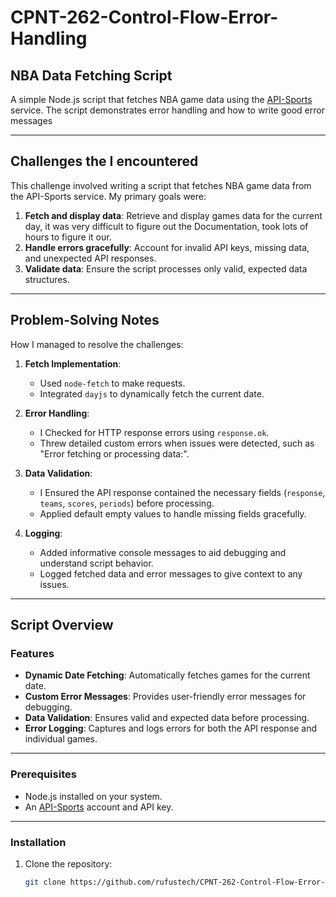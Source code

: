 # CPNT-262-Control-Flow-Error-Handling

## NBA Data Fetching Script

A simple Node.js script that fetches NBA game data using the [API-Sports](https://www.api-football.com/documentation-v3) service. The script demonstrates error handling and how to write good error messages

---

## Challenges the I encountered

This challenge involved writing a script that fetches NBA game data from the API-Sports service. My primary goals were:

1. **Fetch and display data**: Retrieve and display games data for the current day, it was very difficult to figure out the Documentation, took lots of hours to figure it our.
2. **Handle errors gracefully**: Account for invalid API keys, missing data, and unexpected API responses.
3. **Validate data**: Ensure the script processes only valid, expected data structures.

---

## Problem-Solving Notes

How I managed to resolve the challenges:

1. **Fetch Implementation**:

   - Used `node-fetch` to make requests.
   - Integrated `dayjs` to dynamically fetch the current date.

2. **Error Handling**:

   - I Checked for HTTP response errors using `response.ok`.
   - Threw detailed custom errors when issues were detected, such as "Error fetching or processing data:".

3. **Data Validation**:

   - I Ensured the API response contained the necessary fields (`response`, `teams`, `scores`, `periods`) before processing.
   - Applied default empty values to handle missing fields gracefully.

4. **Logging**:
   - Added informative console messages to aid debugging and understand script behavior.
   - Logged fetched data and error messages to give context to any issues.

---

## Script Overview

### Features

- **Dynamic Date Fetching**: Automatically fetches games for the current date.
- **Custom Error Messages**: Provides user-friendly error messages for debugging.
- **Data Validation**: Ensures valid and expected data before processing.
- **Error Logging**: Captures and logs errors for both the API response and individual games.

---

### Prerequisites

- Node.js installed on your system.
- An [API-Sports](https://www.api-football.com/documentation-v3) account and API key.

---

### Installation

1. Clone the repository:
   ```bash
   git clone https://github.com/rufustech/CPNT-262-Control-Flow-Error-Handling.git
   ```
